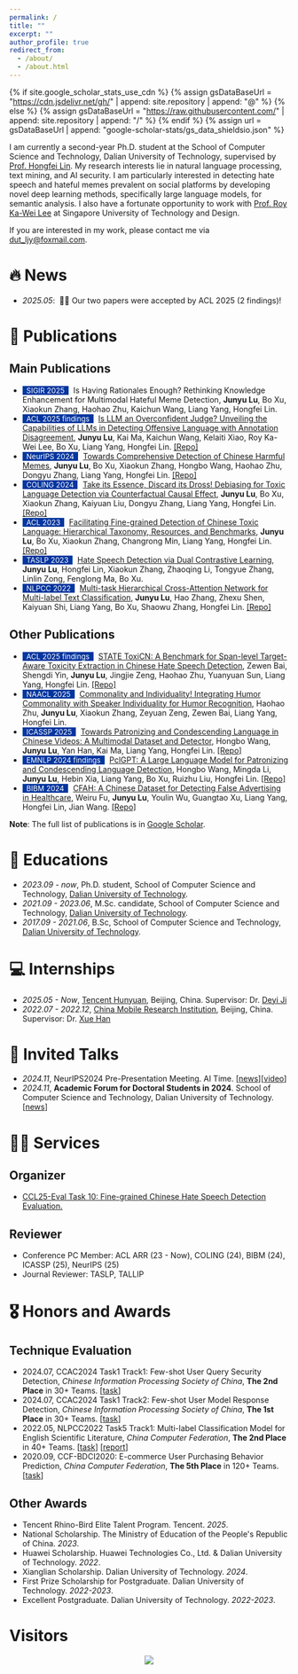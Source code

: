 ```yaml
---
permalink: /
title: ""
excerpt: ""
author_profile: true
redirect_from: 
  - /about/
  - /about.html
---
```


{% if site.google_scholar_stats_use_cdn %}
{% assign gsDataBaseUrl = "https://cdn.jsdelivr.net/gh/" | append: site.repository | append: "@" %}
{% else %}
{% assign gsDataBaseUrl = "https://raw.githubusercontent.com/" | append: site.repository | append: "/" %}
{% endif %}
{% assign url = gsDataBaseUrl | append: "google-scholar-stats/gs_data_shieldsio.json" %}

<span class='anchor' id='about-me'></span>


I am currently a second-year Ph.D. student at the School of Computer Science and Technology, Dalian University of Technology, supervised by [Prof. Hongfei Lin](https://scholar.google.com/citations?hl=zh-CN&user=kV68br0AAAAJ). 
My research interests lie in natural language processing, text mining, and AI security. 
I am particularly interested in detecting hate speech and hateful memes prevalent on social platforms by developing novel deep learning methods, specifically large language models, for semantic analysis.
I also have a fortunate opportunity to work with [Prof. Roy Ka-Wei Lee](https://scholar.google.com/citations?user=uQxdOlsAAAAJ) at Singapore University of Technology and Design.

If you are interested in my work, please contact me via [dut_ljy@foxmail.com](dut_ljy@foxmail.com).


# 🔥 News
- *2025.05*: &nbsp;🎉🎉 Our two papers were accepted by ACL 2025 (2 findings)! 

# 📝 Publications 

<!-- for example -->
<!-- - <span style="display:inline-block; background-color:#00369F; color:#fff; padding:0px 7px; margin-right:5px; font-size:13px;">ACL 2024</span><span style="color:red">(Oral)</span> [GenTranslate: Large Language Models are Generative Multilingual Speech and Machine Translators](https://aclanthology.org/2024.acl-long.5.pdf), **<u>Yuchen Hu</u>**, Chen Chen, Chao-Han Huck Yang, Ruizhe Li, Dong Zhang, Zhehuai Chen, Eng Siong Chng. [[Code]](https://github.com/YUCHEN005/GenTranslate) [[Data]](https://huggingface.co/datasets/PeacefulData/HypoTranslate) -->

## Main Publications

- <span style="display:inline-block; background-color:#00369F; color:#fff; padding:0px 7px; margin-right:5px; font-size:13px;">SIGIR 2025</span> Is Having Rationales Enough? Rethinking Knowledge Enhancement for Multimodal Hateful Meme Detection, **Junyu Lu**, Bo Xu, Xiaokun Zhang, Haohao Zhu, Kaichun Wang, Liang Yang, Hongfei Lin.
- <span style="display:inline-block; background-color:#00369F; color:#fff; padding:0px 7px; margin-right:5px; font-size:13px;">ACL 2025 findings</span> [Is LLM an Overconfident Judge? Unveiling the Capabilities of LLMs in Detecting Offensive Language with Annotation Disagreement](https://arxiv.org/abs/2502.06207), **Junyu Lu**, Kai Ma, Kaichun Wang, Kelaiti Xiao, Roy Ka-Wei Lee, Bo Xu, Liang Yang, Hongfei Lin. [[Repo]](https://github.com/DUT-lujunyu/Disagreement)
- <span style="display:inline-block; background-color:#00369F; color:#fff; padding:0px 7px; margin-right:5px; font-size:13px;">NeurIPS 2024</span> [Towards Comprehensive Detection of Chinese Harmful Memes](https://arxiv.org/abs/2410.02378), **Junyu Lu**, Bo Xu, Xiaokun Zhang, Hongbo Wang, Haohao Zhu, Dongyu Zhang, Liang Yang, Hongfei Lin. [[Repo]](https://github.com/DUT-lujunyu/ToxiCN_MM)
- <span style="display:inline-block; background-color:#00369F; color:#fff; padding:0px 7px; margin-right:5px; font-size:13px;">COLING 2024</span> [Take its Essence, Discard its Dross! Debiasing for Toxic Language Detection via Counterfactual Causal Effect](https://aclanthology.org/2024.lrec-main.1353/), **Junyu Lu**, Bo Xu, Xiaokun Zhang, Kaiyuan Liu, Dongyu Zhang, Liang Yang, Hongfei Lin. [[Repo]](https://github.com/DUT-lujunyu/Debias)
- <span style="display:inline-block; background-color:#00369F; color:#fff; padding:0px 7px; margin-right:5px; font-size:13px;">ACL 2023</span> [Facilitating Fine-grained Detection of Chinese Toxic Language: Hierarchical Taxonomy, Resources, and Benchmarks](https://aclanthology.org/2023.acl-long.898.pdf), **Junyu Lu**, Bo Xu, Xiaokun Zhang, Changrong Min, Liang Yang, Hongfei Lin. [[Repo]](https://github.com/DUT-lujunyu/ToxiCN)
- <span style="display:inline-block; background-color:#00369F; color:#fff; padding:0px 7px; margin-right:5px; font-size:13px;">TASLP 2023</span> [Hate Speech Detection via Dual Contrastive Learning](https://ieeexplore.ieee.org/abstract/document/10180106), **Junyu Lu**, Hongfei Lin, Xiaokun Zhang, Zhaoqing Li, Tongyue Zhang, Linlin Zong, Fenglong Ma, Bo Xu. 
- <span style="display:inline-block; background-color:#00369F; color:#fff; padding:0px 7px; margin-right:5px; font-size:13px;">NLPCC 2022</span> [Multi-task Hierarchical Cross-Attention Network for Multi-label Text Classification](https://link.springer.com/chapter/10.1007/978-3-031-17189-5_13), **Junyu Lu**, Hao Zhang, Zhexu Shen, Kaiyuan Shi, Liang Yang, Bo Xu, Shaowu Zhang, Hongfei Lin. [[Repo]](https://github.com/DUT-lujunyu/MHCAN)

## Other Publications

- <span style="display:inline-block; background-color:#00369F; color:#fff; padding:0px 7px; margin-right:5px; font-size:13px;">ACL 2025 findings</span> [STATE ToxiCN: A Benchmark for Span-level Target-Aware Toxicity Extraction in Chinese Hate Speech Detection](https://arxiv.org/html/2501.15451v2), Zewen Bai, Shengdi Yin, **Junyu Lu**, Jingjie Zeng, Haohao Zhu, Yuanyuan Sun, Liang Yang, Hongfei Lin. [[Repo]](https://github.com/shenmeyemeifashengguo/STATE-ToxiCN)
- <span style="display:inline-block; background-color:#00369F; color:#fff; padding:0px 7px; margin-right:5px; font-size:13px;">NAACL 2025</span> [Commonality and Individuality! Integrating Humor Commonality with Speaker Individuality for Humor Recognition](https://aclanthology.org/2025.naacl-long.385/), Haohao Zhu, **Junyu Lu**, Xiaokun Zhang, Zeyuan Zeng, Zewen Bai, Liang Yang, Hongfei Lin.
- <span style="display:inline-block; background-color:#00369F; color:#fff; padding:0px 7px; margin-right:5px; font-size:13px;">ICASSP 2025</span> [Towards Patronizing and Condescending Language in Chinese Videos: A Multimodal Dataset and Detector](https://arxiv.org/abs/2409.05005), Hongbo Wang, **Junyu Lu**, Yan Han, Kai Ma, Liang Yang, Hongfei Lin. [[Repo]](https://github.com/dut-laowang/PCLMM)
- <span style="display:inline-block; background-color:#00369F; color:#fff; padding:0px 7px; margin-right:5px; font-size:13px;">EMNLP 2024 findings</span> [PclGPT: A Large Language Model for Patronizing and Condescending Language Detection](https://arxiv.org/abs/2409.05005), Hongbo Wang, Mingda Li, **Junyu Lu**, Hebin Xia, Liang Yang, Bo Xu, Ruizhu Liu, Hongfei Lin. [[Repo]](https://github.com/dut-laowang/emnlp24-PclGPT)
- <span style="display:inline-block; background-color:#00369F; color:#fff; padding:0px 7px; margin-right:5px; font-size:13px;">BIBM 2024</span> [CFAH: A Chinese Dataset for Detecting False Advertising in Healthcare](https://arxiv.org/abs/2409.05005), Weiru Fu, **Junyu Lu**, Youlin Wu, Guangtao Xu, Liang Yang, Hongfei Lin, Jian Wang. [[Repo]](https://github.com/FuWeiru/CFAH)


**Note**: The full list of publications is in [Google Scholar](https://scholar.google.com/citations?user=mMaIn0QAAAAJ&hl=zh-CN).

# 📖 Educations
- *2023.09 - now*, Ph.D. student, School of Computer Science and Technology, [Dalian University of Technology](https://www.dlut.edu.cn).
- *2021.09 - 2023.06*, M.Sc. candidate, School of Computer Science and Technology, [Dalian University of Technology](https://www.dlut.edu.cn).
- *2017.09 - 2021.06*, B.Sc, School of Computer Science and Technology, [Dalian University of Technology](https://www.dlut.edu.cn).


# 💻 Internships
- *2025.05 - Now*, [Tencent Hunyuan](https://www.tencent.com/), Beijing, China. Supervisor: Dr. [Deyi Ji](https://scholar.google.com/citations?hl=zh-CN&user=r9-7am4AAAAJ)
- *2022.07 - 2022.12*, [China Mobile Research Institution](http://cmri.chinamobile.com/), Beijing, China. Supervisor: Dr. [Xue Han](https://scholar.google.com/citations?hl=zh-CN&user=Rg4xqCgAAAAJ)


# 💬 Invited Talks
- *2024.11*, NeurIPS2024 Pre-Presentation Meeting. AI Time. [[news](https://mp.weixin.qq.com/s/pI64JxiMY_B1gQYp9h2jPw)][[video](https://www.bilibili.com/video/BV19hUUYdE2k)]
- *2024.11*, **Academic Forum for Doctoral Students in 2024**. School of Computer Science and Technology, Dalian University of Technology. [[news](https://mp.weixin.qq.com/s/b_Pa7PUG_dxToUaF3EbgAQ)]

# 🧑‍🔬 Services
## Organizer  
- [CCL25-Eval Task 10: Fine-grained Chinese Hate Speech Detection Evaluation.](https://tianchi.aliyun.com/competition/entrance/532298)
 
## Reviewer
- Conference PC Member: ACL ARR (23 - Now), COLING (24), BIBM (24), ICASSP (25), NeurIPS (25)
- Journal Reviewer: TASLP, TALLIP


# 🎖 Honors and Awards
## Technique Evaluation
- 2024.07, CCAC2024 Task1 Track1: Few-shot User Query Security Detection, _Chinese Information Processing Society of China_, **The 2nd Place** in 30+ Teams. [[task](https://github.com/rangwang/CCAC2024-FS_Moderation)]
- 2024.07, CCAC2024 Task1 Track2: Few-shot User Model Response Detection, _Chinese Information Processing Society of China_, **The 1st Place** in 30+ Teams. [[task](https://github.com/rangwang/CCAC2024-FS_Moderation)]
- 2022.05, NLPCC2022 Task5 Track1: Multi-label Classification Model for English Scientific Literature, _China Computer Federation_, **The 2nd Place** in 40+ Teams. [[task](http://tcci.ccf.org.cn/conference/2022/dldoc/NLPCC2022.SharedTask5.Guideline.pdf)] [[report](https://link.springer.com/chapter/10.1007/978-3-031-17189-5_13)]
- 2020.09, CCF-BDCI2020: E-commerce User Purchasing Behavior Prediction, _China Computer Federation_, **The 5th Place** in 120+ Teams. [[task](https://www.datafountain.cn/competitions/448)]

## Other Awards
- Tencent Rhino-Bird Elite Talent Program. Tencent. *2025*.
- National Scholarship. The Ministry of Education of the People's Republic of China. *2023*.
- Huawei Scholarship. Huawei Technologies Co., Ltd. & Dalian University of Technology. *2022*.
- Xianglian Scholarship. Dalian University of Technology. *2024*.
- First Prize Scholarship for Postgraduate. Dalian University of Technology. *2022-2023*.
- Excellent Postgraduate. Dalian University of Technology. *2022-2023*.

# Visitors
<!-- <script type="text/javascript" id="clustrmaps" src="//cdn.clustrmaps.com/map_v2.js?cl=ffffff&w=a&t=n&d=0ZVhiD0S7RJSzhyvpjJf3J71bQ62KTj9lerWE1VBMsY"></script> -->

<div style="text-align: center;">
    <a href="https://clustrmaps.com/site/1c273" title="Visit tracker">
        <img src="//clustrmaps.com/map_v2.png?cl=ffffff&w=500&t=n&d=0ZVhiD0S7RJSzhyvpjJf3J71bQ62KTj9lerWE1VBMsY" style="max-width: 50%;" />
    </a>
</div>
